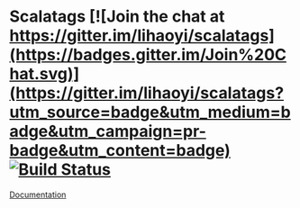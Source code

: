 # Scalatags [![Join the chat at https://gitter.im/lihaoyi/scalatags](https://badges.gitter.im/Join%20Chat.svg)](https://gitter.im/lihaoyi/scalatags?utm_source=badge&utm_medium=badge&utm_campaign=pr-badge&utm_content=badge) [![Build Status](https://travis-ci.org/lihaoyi/scalatags.svg)](https://travis-ci.org/lihaoyi/scalatags)

[Documentation](https://lihaoyi.github.io/scalatags)



